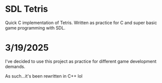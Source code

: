 # SDL Tetris
Quick C implementation of Tetris.
Written as practice for C and super basic game programming with SDL.

# 3/19/2025
I've decided to use this project as practice for different game development demands.

As such...it's been rewritten in C++ lol